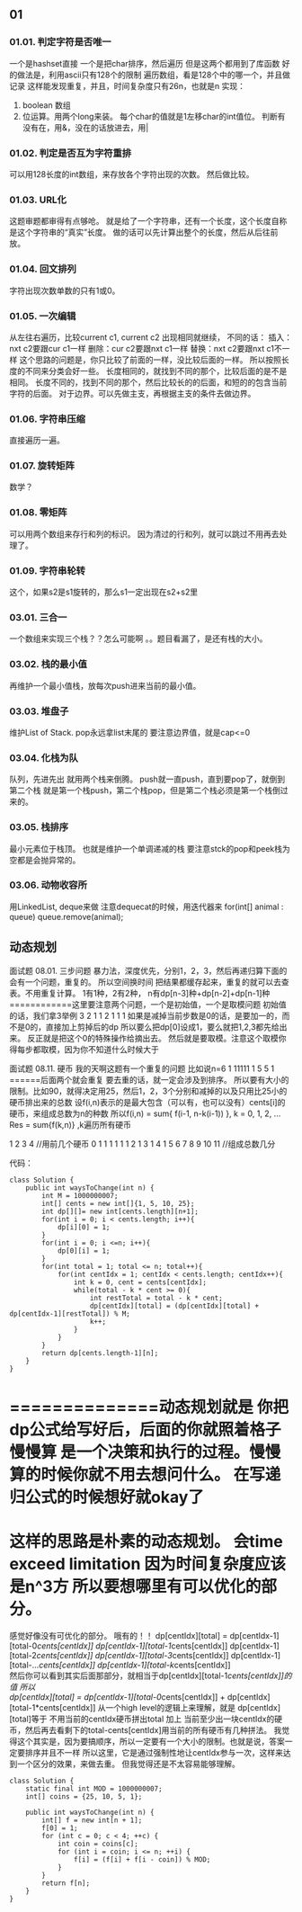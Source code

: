 ## 01

### 01.01. 判定字符是否唯一
一个是hashset直接
一个是把char排序，然后遍历
但是这两个都用到了库函数
好的做法是，利用ascii只有128个的限制
遍历数组，看是128个中的哪一个，并且做记录
这样能发现重复，并且，时间复杂度只有26n，也就是n
实现：
1. boolean 数组
2. 位运算。用两个long来装。
    每个char的值就是1左移char的int值位。
    判断有没有在，用&，没在的话放进去，用|
    
### 01.02. 判定是否互为字符重排
可以用128长度的int数组，来存放各个字符出现的次数。
然后做比较。

### 01.03. URL化
这题审题都审得有点够呛。
就是给了一个字符串，还有一个长度，这个长度自称是这个字符串的“真实”长度。
做的话可以先计算出整个的长度，然后从后往前放。


### 01.04. 回文排列
字符出现次数单数的只有1或0。

### 01.05. 一次编辑
从左往右遍历，比较current c1, current c2
出现相同就继续，
不同的话：
    插入：nxt c2要跟cur c1一样
    删除：cur c2要跟nxt c1一样
    替换：nxt c2要跟nxt c1不一样
这个思路的问题是，你只比较了前面的一样，没比较后面的一样。
所以按照长度的不同来分类会好一些。
长度相同的，就找到不同的那个，比较后面的是不是相同。
长度不同的，找到不同的那个，然后比较长的的后面，和短的的包含当前字符的后面。
对于边界。可以先做主支，再根据主支的条件去做边界。

### 01.06. 字符串压缩
直接遍历一遍。


### 01.07. 旋转矩阵
数学？

### 01.08. 零矩阵
可以用两个数组来存行和列的标识。
因为清过的行和列，就可以跳过不用再去处理了。

### 01.09. 字符串轮转
这个，如果s2是s1旋转的，那么s1一定出现在s2+s2里


### 03.01. 三合一
一个数组来实现三个栈？？怎么可能啊
。。题目看漏了，是还有栈的大小。

### 03.02. 栈的最小值
再维护一个最小值栈，放每次push进来当前的最小值。


### 03.03. 堆盘子
维护List of Stack.
pop永远拿list末尾的
要注意边界值，就是cap<=0

### 03.04. 化栈为队
队列，先进先出
就用两个栈来倒腾。
push就一直push，直到要pop了，就倒到第二个栈
就是第一个栈push，第二个栈pop，但是第二个栈必须是第一个栈倒过来的。


### 03.05. 栈排序
最小元素位于栈顶。
也就是维护一个单调递减的栈
要注意stck的pop和peek栈为空都是会抛异常的。


### 03.06. 动物收容所
用LinkedList, deque来做
注意dequecat的时候，用迭代器来
for(int[] animal : queue)
    queue.remove(animal);



## 动态规划

面试题 08.01. 三步问题
暴力法，深度优先，分别1，2，3，然后再递归算下面的
会有一个问题，重复的。
所以空间换时间
把结果都缓存起来，重复的就可以去查表。不用重复计算。
1有1种，2有2种，
n有dp[n-3]种+dp[n-2]+dp[n-1]种
============这里要注意两个问题，一个是初始值，一个是取模问题
初始值的话，我们拿3举例
3
2 1
1 2
1 1 1
如果是减掉当前步数是0的话，是要加一的，而不是0的，直接加上剪掉后的dp
所以要么把dp[0]设成1，要么就把1,2,3都先给出来。
反正就是把这个0的特殊操作给摘出去。
然后就是要取模。注意这个取模你得每步都取模，因为你不知道什么时候大于



面试题 08.11. 硬币
我的天啊这题有一个重复的问题
比如说n=6
1 11111
1 5
5 1
======后面两个就会重复
要去重的话，就一定会涉及到排序。
所以要有大小的限制。比如90，就得决定用25，然后1，2，3个分别和减掉的以及只用比25小的硬币排出来的总数
设f(i,n)表示的是最大包含（可以有，也可以没有）cents[i]的硬币，来组成总数为n的种数
所以f(i,n) = sum{ f(i-1, n-k(i-1)) }, k = 0, 1, 2, ...
Res = sum{f(k,n)} ,k遍历所有硬币

   1 2 3 4  //用前几个硬币
0  1 1 1 1 
1  1
2  1
3  1
4  1
5
6
7
8
9
10
11
//组成总数几分

代码：
```
class Solution {
    public int waysToChange(int n) {
        int M = 1000000007;
        int[] cents = new int[]{1, 5, 10, 25};
        int dp[][]= new int[cents.length][n+1];
        for(int i = 0; i < cents.length; i++){
            dp[i][0] = 1;
        }
        for(int i = 0; i <=n; i++){
            dp[0][i] = 1;
        }
        for(int total = 1; total <= n; total++){
            for(int centIdx = 1; centIdx < cents.length; centIdx++){
                int k = 0, cent = cents[centIdx];
                while(total - k * cent >= 0){
                    int restTotal = total - k * cent;
                    dp[centIdx][total] = (dp[centIdx][total] + dp[centIdx-1][restTotal]) % M;
                    k++;
                }
            }
        }
        return dp[cents.length-1][n];
    }
}

```
==============动态规划就是
你把dp公式给写好后，后面的你就照着格子慢慢算
是一个决策和执行的过程。慢慢算的时候你就不用去想问什么。
在写递归公式的时候想好就okay了
===============
这样的思路是朴素的动态规划。
会time exceed limitation
因为时间复杂度应该是n^3方
所以要想哪里有可以优化的部分。
=================
感觉好像没有可优化的部分。
哦有的！！
dp[centIdx][total] =
    dp[centIdx-1][total-0*cents[centIdx]]
    dp[centIdx-1][total-1*cents[centIdx]]
    dp[centIdx-1][total-2*cents[centIdx]]
    dp[centIdx-1][total-3*cents[centIdx]]
    dp[centIdx-1][total-...*cents[centIdx]]
    dp[centIdx-1][total-k*cents[centIdx]]            
然后你可以看到其实后面那部分，就相当于dp[centIdx][total-1*cents[centIdx]]的值
所以  
dp[centIdx][total] =
    dp[centIdx-1][total-0*cents[centIdx]] +
    dp[centIdx][total-1*cents[centIdx]]
从一个high level的逻辑上来理解，就是
dp[centIdx][total]等于
不用当前的centIdx硬币拼出total 加上
当前至少出一块centIdx的硬币，然后再去看剩下的total-cents[centIdx]用当前的所有硬币有几种拼法。
我觉得这个其实是，因为要搞顺序，所以一定要有一个大小的限制。也就是说，答案一定要排序并且不一样
所以这里，它是通过强制性地让centIdx参与一次，这样来达到一个区分的效果，来做去重。
但我觉得还是不太容易能够理解。

```
class Solution {
    static final int MOD = 1000000007;
    int[] coins = {25, 10, 5, 1};

    public int waysToChange(int n) {
        int[] f = new int[n + 1];
        f[0] = 1;
        for (int c = 0; c < 4; ++c) {
            int coin = coins[c];
            for (int i = coin; i <= n; ++i) {
                f[i] = (f[i] + f[i - coin]) % MOD;
            }
        }
        return f[n];
    }
}

```


































